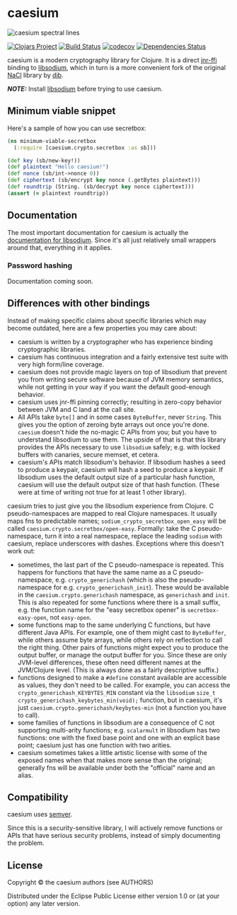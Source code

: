 # caesium

![caesium spectral lines](https://raw.githubusercontent.com/lvh/caesium/master/caesium.png)

[![Clojars Project](http://clojars.org/caesium/latest-version.svg)](http://clojars.org/caesium)
[![Build Status](https://travis-ci.org/lvh/caesium.svg?branch=master)](https://travis-ci.org/lvh/caesium)
[![codecov](https://codecov.io/gh/lvh/caesium/branch/master/graph/badge.svg)](https://codecov.io/gh/lvh/caesium)
[![Dependencies Status](https://versions.deps.co/lvh/caesium/status.svg)](https://versions.deps.co/lvh/caesium)

caesium is a modern cryptography library for Clojure. It is a direct
[jnr-ffi][jnr-ffi] binding to [libsodium][libsodium], which in turn is
a more convenient fork of the original [NaCl][nacl] library by
[djb][djb].

[jnr-ffi]: https://github.com/jnr/jnr-ffi
[nacl]: http://nacl.cr.yp.to/.
[djb]: http://cr.yp.to/djb.html
[libsodium]: https://github.com/jedisct1/libsodium

***NOTE:*** Install [libsodium](https://libsodium.gitbook.io/doc/installation) before trying to use caesium.

## Minimum viable snippet

Here's a sample of how you can use secretbox:

``` clojure
(ns minimum-viable-secretbox
  (:require [caesium.crypto.secretbox :as sb]))

(def key (sb/new-key!))
(def plaintext "Hello caesium!")
(def nonce (sb/int->nonce 0))
(def ciphertext (sb/encrypt key nonce (.getBytes plaintext)))
(def roundtrip (String. (sb/decrypt key nonce ciphertext)))
(assert (= plaintext roundtrip))
```

## Documentation

The most important documentation for caesium is actually the
[documentation for libsodium][libsodiumdocs]. Since it's all just relatively
small wrappers around that, everything in it applies.

[libsodiumdocs]: http://doc.libsodium.org

### Password hashing

Documentation coming soon.

## Differences with other bindings

Instead of making specific claims about specific libraries which may become
outdated, here are a few properties you may care about:

* caesium is written by a cryptographer who has experience binding
  cryptographic libraries.
* caesium has continuous integration and a fairly extensive test suite with
  very high form/line coverage.
* caesium does not provide magic layers on top of libsodium that prevent you
  from writing secure software because of JVM memory semantics, while not
  getting in your way if you want the default good-enough behavior.
* caesium uses jnr-ffi pinning correctly; resulting in zero-copy behavior
  between JVM and C land at the call site.
* All APIs take `byte[]` and in some cases `ByteBuffer`, never `String`. This
  gives you the option of zeroing byte arrays out once you're done. `caesium`
  doesn't hide the no-magic C APIs from you; but you have to understand
  libsodium to use them. The upside of that is that this library provides the
  APIs necessary to use `libsodium` safely; e.g. with locked buffers with
  canaries, secure memset, et cetera.
* caesium's APIs match libsodium's behavior. If libsodium hashes a seed to
  produce a keypair, caesium will hash a seed to produce a keypair. If
  libsodium uses the default output size of a particular hash function,
  caesium will use the default output size of that hash function. (These were
  at time of writing not true for at least 1 other library).

caesium tries to just give you the libsodium experience from Clojure. C
pseudo-namespaces are mapped to real Clojure namespaces. It usually maps fns to
predictable names; `sodium_crypto_secretbox_open_easy` will be called
`caesium.crypto.secretbox/open-easy`. Formally: take the C pseudo-namespace,
turn it into a real namespace, replace the leading `sodium` with caesium,
replace underscores with dashes. Exceptions where this doesn't work out:

* sometimes, the last part of the C pseudo-namespace is repeated. This happens
  for functions that have the same name as a C pseudo-namespace,
  e.g. `crypto_generichash` (which is also the pseudo-namespace for
  e.g. `crypto_generichash_init`). These would be available in the
  `caesium.crypto.generichash` namespace, as `generichash` and `init`. This is
  also repeated for some functions where there is a small suffix, e.g. the
  function name for the "easy secretbox opener" is `secretbox-easy-open`, not
  `easy-open`.
* some functions map to the same underlying C functions, but have different
  Java APIs. For example, one of them might cast to `ByteBuffer`, while others
  assume byte arrays, while others rely on reflection to call the right
  thing. Other pairs of functions might expect you to produce the output
  buffer, or manage the output buffer for you. Since these are only JVM-level
  differences, these often need different names at the JVM/Clojure
  level. (This is always done as a fairly descriptive suffix.)
* functions designed to make a `#define` constant available are accessible as
  values, they don't need to be called. For example, you can access the
  `crypto_generichash_KEYBYTES_MIN` constant via the `libsodium` `size_t
  crypto_generichash_keybytes_min(void);` function, but in caesium, it's just
  `caesium.crypto.generichash/keybytes-min` (not a function you have to call).
* some families of functions in libsodium are a consequence of C not
  supporting multi-arity functions; e.g. `scalarmult` in libsodium has two
  functions: one with the fixed base point and one with an explicit base
  point; caesium just has one function with two arities.
* caesium sometimes takes a little artistic license with some of the exposed
  names when that makes more sense than the original; generally fns will be
  available under both the "official" name and an alias.

## Compatibility

caesium uses [semver](http://semver.org/).

Since this is a security-sensitive library, I will actively remove functions
or APIs that have serious security problems, instead of simply documenting the
problem.

## License

Copyright © the caesium authors (see AUTHORS)

Distributed under the Eclipse Public License either version 1.0 or (at
your option) any later version.
